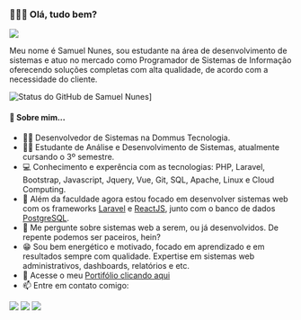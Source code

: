 ### 🙋🏽‍♂️ Olá, tudo bem?

<img src="https://raw.githubusercontent.com/SamuelNunesDev/bootstrap-jquery/main/bootstrap/Portif%C3%B3lio/images/perfil.jpeg">

Meu nome é Samuel Nunes, sou estudante na área de desenvolvimento de sistemas e atuo no mercado como Programador de Sistemas de Informação oferecendo soluções completas com alta qualidade, de acordo com a necessidade do cliente.

![Status do GitHub de Samuel Nunes](https://github-readme-stats.vercel.app/api?username=SamuelNunesDev&hide=prs,issues,contribs)]

#### 📃 Sobre mim...

- 👨‍💻 Desenvolvedor de Sistemas na Dommus Tecnologia.
- 👨‍🎓 Estudante de Análise e Desenvolvimento de Sistemas, atualmente cursando o 3º semestre.
- 💻 Conhecimento e experência com as tecnologias: PHP, Laravel, Bootstrap, Javascript, Jquery, Vue, Git, SQL, Apache, Linux e Cloud Computing.
- 🌱 Além da faculdade agora estou focado em desenvolver sistemas web com os frameworks [Laravel](https://laravel.com/) e [ReactJS](https://pt-br.reactjs.org/), junto com o banco de dados [PostgreSQL](https://www.postgresql.org/).
- 💬 Me pergunte sobre sistemas web a serem, ou já desenvolvidos. De repente podemos ser paceiros, hein?
- 😁 Sou bem energético e motivado, focado em aprendizado e em resultados sempre com qualidade. Expertise em sistemas web administrativos, dashboards, relatórios e etc.
- 💼 Acesse o meu [Portifólio clicando aqui](https://samuelnunesdev.github.io/SamuelNunesDev/)
- 📫 Entre em contato comigo:

[<img src="https://img.shields.io/badge/linkedin-%230077B5.svg?&style=for-the-badge&logo=linkedin&logoColor=white" />](https://www.linkedin.com/in/samuel-nunes-de-souza-771925225/) [<img src = "https://img.shields.io/badge/instagram-%23E4405F.svg?&style=for-the-badge&logo=instagram&logoColor=white">](https://www.instagram.com/sam_freerider/) [<img src = "https://img.shields.io/badge/facebook-%231877F2.svg?&style=for-the-badge&logo=facebook&logoColor=white">](https://www.facebook.com/Samuel.Nunes.de.Souza2/)
